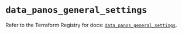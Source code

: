# `data_panos_general_settings`

Refer to the Terraform Registry for docs: [`data_panos_general_settings`](https://registry.terraform.io/providers/paloaltonetworks/panos/2.0.5/docs/data-sources/general_settings).
